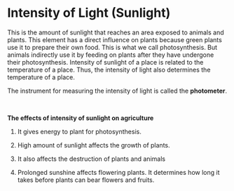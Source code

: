 # Intensity of Light (Sunlight)

This is the amount of sunlight that reaches an area exposed to animals and plants.  This element has a direct influence on plants because green plants use it to prepare their own food.  This is what we call photosynthesis. But animals indirectly use it by feeding on plants after they have undergone their photosynthesis.  Intensity of sunlight of a place is related to the temperature of a place. Thus, the intensity of light also determines the temperature of a place.

The instrument for measuring the intensity of light is called the **photometer**.

<br>

**The effects of intensity of sunlight on agriculture**


1.	 It gives energy to plant for photosynthesis.

2.	High amount of sunlight affects the growth of plants.

3.	It also affects the destruction of plants and animals

4.	Prolonged sunshine affects flowering plants.  It determines how long it takes before plants can bear flowers and fruits.

